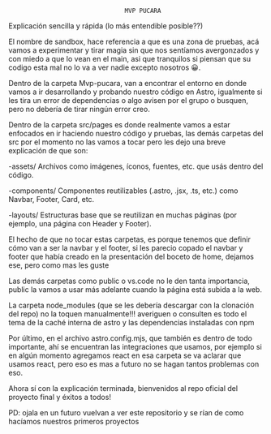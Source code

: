                                     MVP PUCARA


Explicación sencilla y rápida (lo más entendible posible??)

El nombre de sandbox, hace referencia a que es una zona de pruebas, acá vamos a experimentar y tirar magia sin que nos sentíamos avergonzados y con miedo a que lo vean en el main, asi que tranquilos si piensan que su codigo esta mal no lo va a ver nadie excepto nosotros 😀.

Dentro de la carpeta Mvp-pucara, van a encontrar el entorno en donde vamos a ir desarrollando y probando nuestro código en Astro, igualmente si les tira un error de dependencias o algo avisen por el grupo o busquen, pero no debería de tirar ningún error creo.

Dentro de la carpeta src/pages es donde realmente vamos a estar enfocados en ir haciendo nuestro código y pruebas, las demás carpetas del src por el momento no las vamos a tocar pero les dejo una breve explicación de que son:

-assets/	Archivos como imágenes, íconos, fuentes, etc. que usás dentro del código.

-components/	Componentes reutilizables (.astro, .jsx, .ts, etc.) como Navbar, Footer, Card, etc.

-layouts/	Estructuras base que se reutilizan en muchas páginas (por ejemplo, una página con Header y Footer).

El hecho de que no tocar estas carpetas, es porque tenemos que definir cómo van a ser la navbar y el footer, si les parecio copado el navbar y footer que había creado en la presentación del boceto de home, dejamos ese, pero como mas les guste


Las demás carpetas como public o vs.code no le den tanta importancia, public la vamos a usar más adelante cuando la página está subida a la web.

La carpeta node_modules (que se les debería descargar con la clonación del repo) no la toquen manualmente!!! averiguen o consulten es todo el tema de la caché interna de astro y las dependencias instaladas con npm

Por último, en el archivo astro.config.mjs, que también es dentro de todo importante, ahí se encuentran las integraciones que usamos, por ejemplo si en algún momento agregamos react en esa carpeta se va aclarar que usamos react, pero eso es mas a futuro no se hagan tantos problemas con eso.


Ahora sí con la explicación terminada, bienvenidos al repo oficial del proyecto final y éxitos a todos! 

PD: ojala en un futuro vuelvan a ver este repositorio y se rían de como hacíamos nuestros primeros proyectos 
